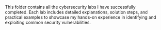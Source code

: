 This folder contains all the cybersecurity labs I have successfully completed. Each lab includes detailed explanations, solution steps, and practical examples to showcase my hands-on experience in identifying and exploiting common security vulnerabilities.
